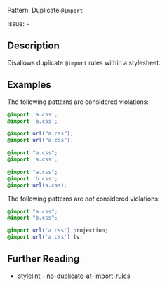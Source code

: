 Pattern: Duplicate `@import`

Issue: -

## Description

Disallows duplicate `@import` rules within a stylesheet.

## Examples

The following patterns are considered violations:

```css
@import 'a.css';
@import 'a.css';
```

```css
@import url("a.css");
@import url("a.css");
```

```css
@import "a.css";
@import 'a.css';
```

```css
@import "a.css";
@import 'b.css';
@import url(a.css);
```

The following patterns are *not* considered violations:

```css
@import "a.css";
@import "b.css";
```

```css
@import url('a.css') projection;
@import url('a.css') tv;
```

## Further Reading

* [stylelint - no-duplicate-at-import-rules](https://stylelint.io/user-guide/rules/no-duplicate-at-import-rules)